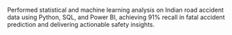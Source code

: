 Performed statistical and machine learning analysis on Indian road accident data using Python, SQL, and Power BI, achieving 91% recall in fatal accident prediction and delivering actionable safety insights.

